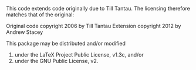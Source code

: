 This code extends code originally due to Till Tantau.  The licensing therefore matches that of the original:

Original code copyright 2006 by Till Tantau
Extension copyright 2012 by Andrew Stacey

This package may be distributed and/or modified

1. under the LaTeX Project Public License, v1.3c, and/or
2. under the GNU Public License, v2.



